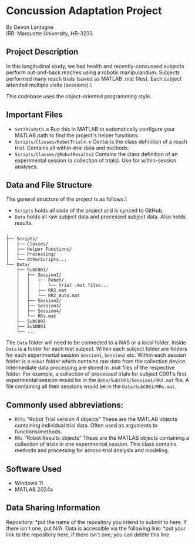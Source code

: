 # Concussion Adaptation Project
By Devon Lantagne\
IRB: Marquette University, HR-3233

## Project Description

In this longitudinal study, we had health and recently-concussed subjects perform out-and-back reaches using a robotic manipulandum. Subjects performed many reach trials (saved as MATLAB .mat files). Each subject attended multiple visits (sessions).\

This codebase uses the object-oriented programming style.

## Important Files
- `SetThisPath.m` Run this in MATLAB to automatically configure your MATLAB path to find the project's helper functions.
- `Scripts/Classes/RobotTrial4.m` Contains the class definition of a reach trial. Contains all within-trial data and methods.
- `Scripts/Classes/@RobotResults2` Contains the class definition of an experimental session (a collection of trials). Use for within-session analyses.

## Data and File Structure
The general structure of the project is as follows.\
- `Scripts` holds all code of the project and is synced to GitHub.
- `Data` holds all raw subject data and processed subject data. Also holds results.
```
.
├── Scripts/
│   ├── Classes/
│   ├── Helper Functions/
│   ├── Processing/
│   └── OtherScripts...
└── Data/
    ├── SubC001/
    │   ├── Session1/
    │   │   ├── Robot/
    │   │   │   └── trial .mat files...
    │   │   ├── RR2.mat
    │   │   └── RR2_Auto.mat
    │   ├── Session2/
    │   ├── Session3/
    │   ├── Session4/
    │   └── RRs.mat
    ├── SubC002
    ├── SubN001
    └── ...
```

The `Data` folder will need to be connected to a NAS or a local folder. Inside `Data` is a folder for each test subject. Within each subject folder are folders for each experimental session `Session1`, `Session2` etc. Within each session folder is a `Robot` folder which contains raw data from the collection device.\
Intermediate data processing are stored in .mat files of the respective folder. For example, a collection of processed trials for subject C001's first experimental session would be in the `Data/SubC001/Session1/RR2.mat` file. A file containing all their sessions would be in the `Data/SubC001/RRs.mat`.

## Commonly used abbreviations:
- `RT4s` "Robot Trial version 4 objects" These are the MATLAB objects containing individual trial data. Often used as arguments to functions/methods.
- `RRs` "Robot Results objects" These are the MATLAB objects containing a collection of trials in one experimental session. This class contains methods and processing for across-trial analysis and modeling.

## Software Used
- Windows 11
- MATLAB 2024a

## Data Sharing Information

Repository: *put the name of the repository you intend to submit to here. If there isn't one, put N/A.
Data is accessible via the following link: *put your link to the repository here, if there isn't one, you can delete this line

